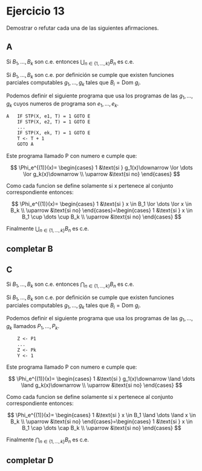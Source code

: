 # Ejercicio 13

Demostrar o refutar cada una de las siguientes afirmaciones.

## A

Si $B_1, \dots, B_k$ son c.e. entonces $\bigcup_{n\in\{1,\dots,k\}}B_n$ es c.e.

Si $B_1, \dots, B_k$ son c.e. por definición se cumple que existen funciones parciales computables $g_1, \dots, g_k$ tales que $B_i=\text{Dom }g_i$.

Podemos definir el siguiente programa que usa los programas de las $g_1, \dots, g_k$ cuyos numeros de programa son $e_1, \dots, e_k$.

```txt
A   IF STP(X, e1, T) = 1 GOTO E
    IF STP(X, e2, T) = 1 GOTO E
    ...
    IF STP(X, ek, T) = 1 GOTO E
    T <- T + 1
    GOTO A
```

Este programa llamado P con numero e cumple que:

$$
\Phi_e^{(1)}(x)=
\begin{cases}
    1 &\text{si } g_1(x)\downarrow \lor \dots \lor g_k(x)\downarrow \\
    \uparrow &\text{si no}
\end{cases}
$$

Como cada funcion se define solamente si x pertenece al conjunto correspondiente entonces:

$$
\Phi_e^{(1)}(x)=
\begin{cases}
    1 &\text{si } x \in B_1 \lor \dots \lor x \in B_k \\
    \uparrow &\text{si no}
\end{cases}=\begin{cases}
    1 &\text{si } x \in B_1 \cup \dots \cup B_k \\
    \uparrow &\text{si no}
\end{cases}
$$

Finalmente $\bigcup_{n\in\{1,\dots,k\}}B_n$ es c.e.

## completar B

## C

Si $B_1, \dots, B_k$ son c.e. entonces $\bigcap_{n\in\{1,\dots,k\}}B_n$ es c.e.

Si $B_1, \dots, B_k$ son c.e. por definición se cumple que existen funciones parciales computables $g_1, \dots, g_k$ tales que $B_i=\text{Dom }g_i$.

Podemos definir el siguiente programa que usa los programas de las $g_1, \dots, g_k$ llamados $P_1, \dots, P_k$.

```txt
    Z <- P1
    ...
    Z <- Pk
    Y <- 1
```

Este programa llamado P con numero e cumple que:

$$
\Phi_e^{(1)}(x)=
\begin{cases}
    1 &\text{si } g_1(x)\downarrow \land \dots \land g_k(x)\downarrow \\
    \uparrow &\text{si no}
\end{cases}
$$

Como cada funcion se define solamente si x pertenece al conjunto correspondiente entonces:

$$
\Phi_e^{(1)}(x)=
\begin{cases}
    1 &\text{si } x \in B_1 \land \dots \land x \in B_k \\
    \uparrow &\text{si no}
\end{cases}=\begin{cases}
    1 &\text{si } x \in B_1 \cap \dots \cap B_k \\
    \uparrow &\text{si no}
\end{cases}
$$

Finalmente $\bigcap_{n\in\{1,\dots,k\}}B_n$ es c.e.

## completar D
